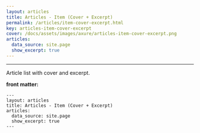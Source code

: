 ```yaml
---
layout: articles
title: Articles - Item (Cover + Excerpt)
permalink: /articles/item-cover-excerpt.html
key: articles-item-cover-excerpt
cover: /docs/assets/images/axure/articles-item-cover-excerpt.png
articles:
  data_source: site.page
  show_excerpt: true
---
```


<div class="article__content" markdown="1">

---

Article list with cover and excerpt.

<!--more-->

**front matter:**

    ---
    layout: articles
    title: Articles - Item (Cover + Excerpt)
    articles:
      data_source: site.page
      show_excerpt: true
    ---

</div>